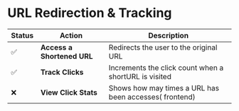 
# URL Redirection & Tracking
|Status|Action|Description|
|-|-|-|
| ✅ |**Access a Shortened URL**|Redirects the user to the original URL|
| ✅ |**Track Clicks**|Increments the click count when a shortURL is visited|
| ❌|**View Click Stats**|Shows how may times a URL has been accesses( frontend)|